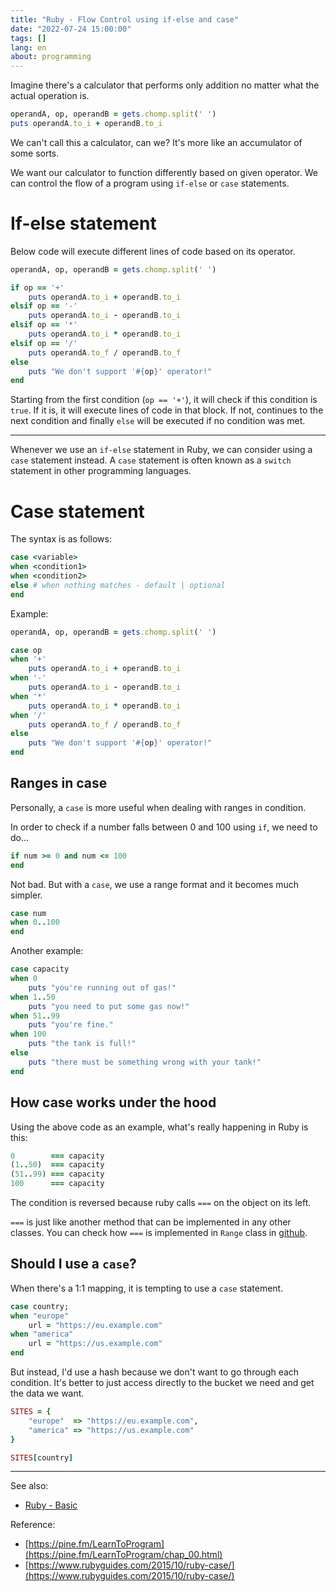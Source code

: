 ```yaml
---
title: "Ruby - Flow Control using if-else and case"
date: "2022-07-24 15:00:00"
tags: []
lang: en
about: programming
---
```


Imagine there's a calculator that performs only addition no matter what the actual operation is.

```rb
operandA, op, operandB = gets.chomp.split(' ')
puts operandA.to_i + operandB.to_i
```

We can't call this a calculator, can we? It's more like an accumulator of some sorts.

We want our calculator to function differently based on given operator. We can control the flow of a program using `if-else` or `case` statements.

# If-else statement

Below code will execute different lines of code based on its operator.

```rb
operandA, op, operandB = gets.chomp.split(' ')

if op == '+'
    puts operandA.to_i + operandB.to_i
elsif op == '-'
    puts operandA.to_i - operandB.to_i
elsif op == '*'
    puts operandA.to_i * operandB.to_i
elsif op == '/'
    puts operandA.to_f / operandB.to_f
else
    puts "We don't support '#{op}' operator!"
end
```

Starting from the first condition (`op == '+'`), it will check if this condition is `true`. If it is, it will execute lines of code in that block. If not, continues to the next condition and finally `else` will be executed if no condition was met.

---

Whenever we use an `if-else` statement in Ruby, we can consider using a `case` statement instead. A `case` statement is often known as a `switch` statement in other programming languages.

# Case statement

The syntax is as follows:
```rb
case <variable>
when <condition1>
when <condition2>
else # when nothing matches - default | optional
end
```

Example:
```rb
operandA, op, operandB = gets.chomp.split(' ')

case op
when '+'
	puts operandA.to_i + operandB.to_i
when '-'
	puts operandA.to_i - operandB.to_i
when '*'
	puts operandA.to_i * operandB.to_i
when '/'
    puts operandA.to_f / operandB.to_f
else
    puts "We don't support '#{op}' operator!"
end
```

## Ranges in case

Personally, a `case` is more useful when dealing with ranges in condition. 

In order to check if a number falls between 0 and 100 using `if`, we need to do...

```rb
if num >= 0 and num <= 100
end
```

Not bad. But with a `case`, we use a range format and it becomes much simpler.
```rb
case num
when 0..100
end
```

Another example:
```rb
case capacity
when 0
	puts "you're running out of gas!"
when 1..50
	puts "you need to put some gas now!"
when 51..99
	puts "you're fine."
when 100
	puts "the tank is full!"
else
	puts "there must be something wrong with your tank!"
end
```

## How case works under the hood

Using the above code as an example, what's really happening in Ruby is this:
```rb
0        === capacity
(1..50)  === capacity
(51..99) === capacity
100      === capacity
```

The condition is reversed because ruby calls `===` on the object on its left.

`===` is just like another method that can be implemented in any other classes. You can check how `===` is implemented in `Range` class in [github](https://github.com/rubinius/rubinius/blob/master/core/range.rb#L178).

## Should I use a `case`?

When there's a 1:1 mapping, it is tempting to use a `case` statement.

```rb
case country;
when "europe"
	url = "https://eu.example.com"
when "america"
	url = "https://us.example.com"
end
```

But instead, I'd use a hash because we don't want to go through each condition. It's better to just access directly to the bucket we need and get the data we want.
```rb
SITES = {
	"europe"  => "https://eu.example.com",
	"america" => "https://us.example.com"
}

SITES[country]
```

---

See also:
- [Ruby - Basic](./ruby-basic)

Reference:
- [https://pine.fm/LearnToProgram](https://pine.fm/LearnToProgram/chap_00.html)
- [https://www.rubyguides.com/2015/10/ruby-case/](https://www.rubyguides.com/2015/10/ruby-case/)